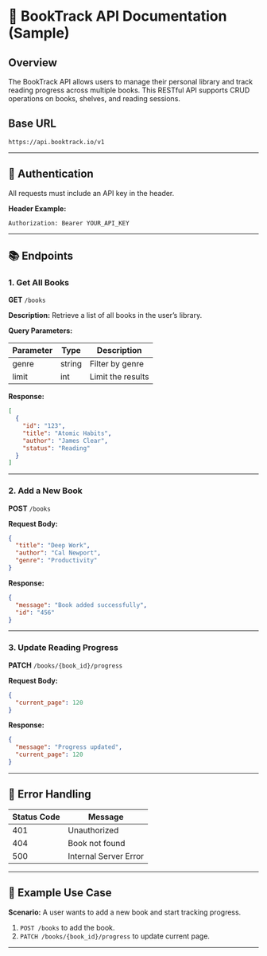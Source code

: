 # 📘 BookTrack API Documentation (Sample)

## Overview
The BookTrack API allows users to manage their personal library and track reading progress across multiple books. This RESTful API supports CRUD operations on books, shelves, and reading sessions.

## Base URL
```
https://api.booktrack.io/v1
```

---

## 🔐 Authentication
All requests must include an API key in the header.

**Header Example:**
```
Authorization: Bearer YOUR_API_KEY
```

---

## 📚 Endpoints

### 1. Get All Books
**GET** `/books`

**Description:** Retrieve a list of all books in the user’s library.

**Query Parameters:**

| Parameter | Type   | Description       |
|-----------|--------|-------------------|
| genre     | string | Filter by genre   |
| limit     | int    | Limit the results |

**Response:**
```json
[
  {
    "id": "123",
    "title": "Atomic Habits",
    "author": "James Clear",
    "status": "Reading"
  }
]
```

---

### 2. Add a New Book
**POST** `/books`

**Request Body:**
```json
{
  "title": "Deep Work",
  "author": "Cal Newport",
  "genre": "Productivity"
}
```

**Response:**
```json
{
  "message": "Book added successfully",
  "id": "456"
}
```

---

### 3. Update Reading Progress
**PATCH** `/books/{book_id}/progress`

**Request Body:**
```json
{
  "current_page": 120
}
```

**Response:**
```json
{
  "message": "Progress updated",
  "current_page": 120
}
```

---

## 🧪 Error Handling

| Status Code | Message              |
|-------------|----------------------|
| 401         | Unauthorized         |
| 404         | Book not found       |
| 500         | Internal Server Error|

---

## 🔧 Example Use Case

**Scenario:** A user wants to add a new book and start tracking progress.

1. `POST /books` to add the book.
2. `PATCH /books/{book_id}/progress` to update current page.

---
